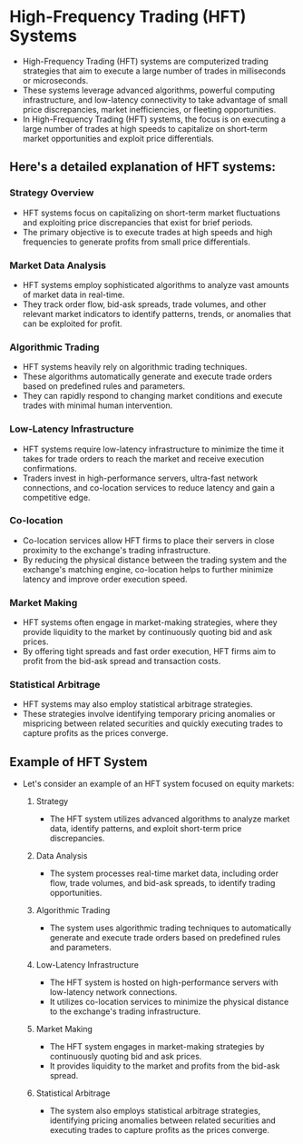 # High-Frequency Trading (HFT) Systems

- High-Frequency Trading (HFT) systems are computerized trading strategies that aim to execute a large number of trades in milliseconds or microseconds.
- These systems leverage advanced algorithms, powerful computing infrastructure, and low-latency connectivity to take advantage of small price discrepancies, market inefficiencies, or fleeting opportunities.
- In High-Frequency Trading (HFT) systems, the focus is on executing a large number of trades at high speeds to capitalize on short-term market opportunities and exploit price differentials.

## Here's a detailed explanation of HFT systems:

### Strategy Overview

- HFT systems focus on capitalizing on short-term market fluctuations and exploiting price discrepancies that exist for brief periods.
- The primary objective is to execute trades at high speeds and high frequencies to generate profits from small price differentials.

### Market Data Analysis

- HFT systems employ sophisticated algorithms to analyze vast amounts of market data in real-time.
- They track order flow, bid-ask spreads, trade volumes, and other relevant market indicators to identify patterns, trends, or anomalies that can be exploited for profit.

### Algorithmic Trading

- HFT systems heavily rely on algorithmic trading techniques.
- These algorithms automatically generate and execute trade orders based on predefined rules and parameters.
- They can rapidly respond to changing market conditions and execute trades with minimal human intervention.

### Low-Latency Infrastructure

- HFT systems require low-latency infrastructure to minimize the time it takes for trade orders to reach the market and receive execution confirmations.
- Traders invest in high-performance servers, ultra-fast network connections, and co-location services to reduce latency and gain a competitive edge.

### Co-location

- Co-location services allow HFT firms to place their servers in close proximity to the exchange's trading infrastructure.
- By reducing the physical distance between the trading system and the exchange's matching engine, co-location helps to further minimize latency and improve order execution speed.

### Market Making

- HFT systems often engage in market-making strategies, where they provide liquidity to the market by continuously quoting bid and ask prices.
- By offering tight spreads and fast order execution, HFT firms aim to profit from the bid-ask spread and transaction costs.

### Statistical Arbitrage

- HFT systems may also employ statistical arbitrage strategies.
- These strategies involve identifying temporary pricing anomalies or mispricing between related securities and quickly executing trades to capture profits as the prices converge.

## Example of HFT System

- Let's consider an example of an HFT system focused on equity markets:

  1. Strategy
      - The HFT system utilizes advanced algorithms to analyze market data, identify patterns, and exploit short-term price discrepancies.

  2. Data Analysis
      - The system processes real-time market data, including order flow, trade volumes, and bid-ask spreads, to identify trading opportunities.

  3. Algorithmic Trading
      - The system uses algorithmic trading techniques to automatically generate and execute trade orders based on predefined rules and parameters.

  4. Low-Latency Infrastructure
      - The HFT system is hosted on high-performance servers with low-latency network connections.
      - It utilizes co-location services to minimize the physical distance to the exchange's trading infrastructure.

  5. Market Making
      - The HFT system engages in market-making strategies by continuously quoting bid and ask prices.
      - It provides liquidity to the market and profits from the bid-ask spread.

  6. Statistical Arbitrage
      - The system also employs statistical arbitrage strategies, identifying pricing anomalies between related securities and executing trades to capture profits as the prices converge.
